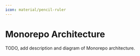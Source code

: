 ```yaml
---
icon: material/pencil-ruler
---
```


<!-- markdownlint-disable MD025-->
# Monorepo Architecture

TODO, add description and diagram of Monorepo architecture.
